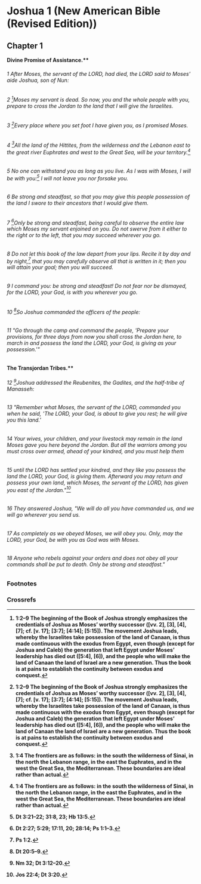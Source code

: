 
# Joshua 1 (New American Bible (Revised Edition))
## Chapter 1
<b class="inline-h3">Divine Promise of Assistance.** 
###### 1 After Moses, the servant of the LORD, had died, the LORD said to Moses' aide Joshua, son of Nun:  
###### 2 [^a]Moses my servant is dead. So now, you and the whole people with you, prepare to cross the Jordan to the land that I will give the Israelites.  
###### 3 [^A]Every place where you set foot I have given you, as I promised Moses.  
###### 4 [^b]All the land of the Hittites, from the wilderness and the Lebanon east to the great river Euphrates and west to the Great Sea, will be your territory.[^B]  
###### 5 No one can withstand you as long as you live. As I was with Moses, I will be with you:[^C] I will not leave you nor forsake you.  
###### 6 Be strong and steadfast, so that you may give this people possession of the land I swore to their ancestors that I would give them.  
###### 7 [^D]Only be strong and steadfast, being careful to observe the entire law which Moses my servant enjoined on you. Do not swerve from it either to the right or to the left, that you may succeed wherever you go.  
###### 8 Do not let this book of the law depart from your lips. Recite it by day and by night,[^E] that you may carefully observe all that is written in it; then you will attain your goal; then you will succeed.  
###### 9 I command you: be strong and steadfast! Do not fear nor be dismayed, for the LORD, your God, is with you wherever you go.

###### 10 [^F]So Joshua commanded the officers of the people:  
###### 11 "Go through the camp and command the people, 'Prepare your provisions, for three days from now you shall cross the Jordan here, to march in and possess the land the LORD, your God, is giving as your possession.'"
<b class="inline-h3">The Transjordan Tribes.** 
###### 12 [^G]Joshua addressed the Reubenites, the Gadites, and the half-tribe of Manasseh:  
###### 13 "Remember what Moses, the servant of the LORD, commanded you when he said, 'The LORD, your God, is about to give you rest; he will give you this land.'  
###### 14 Your wives, your children, and your livestock may remain in the land Moses gave you here beyond the Jordan. But all the warriors among you must cross over armed, ahead of your kindred, and you must help them  
###### 15 until the LORD has settled your kindred, and they like you possess the land the LORD, your God, is giving them. Afterward you may return and possess your own land, which Moses, the servant of the LORD, has given you east of the Jordan."[^H]  
###### 16 They answered Joshua, "We will do all you have commanded us, and we will go wherever you send us.  
###### 17 As completely as we obeyed Moses, we will obey you. Only, may the LORD, your God, be with you as God was with Moses.  
###### 18 Anyone who rebels against your orders and does not obey all your commands shall be put to death. Only be strong and steadfast."

### Footnotes
[^a]: 1:2–9 The beginning of the Book of Joshua strongly emphasizes the credentials of Joshua as Moses’ worthy successor ([vv. 2], [3], [4], [7]; cf. [v. 17]; [3:7]; [4:14]; [5:15]). The movement Joshua leads, whereby the Israelites take possession of the land of Canaan, is thus made continuous with the exodus from Egypt, even though (except for Joshua and Caleb) the generation that left Egypt under Moses’ leadership has died out ([5:4], [6]), and the people who will make the land of Canaan the land of Israel are a new generation. Thus the book is at pains to establish the continuity between exodus and conquest.
[^b]: 1:4 The frontiers are as follows: in the south the wilderness of Sinai, in the north the Lebanon range, in the east the Euphrates, and in the west the Great Sea, the Mediterranean. These boundaries are ideal rather than actual.

### Crossrefs
[^A]: Jos 14:9; Gn 15:18; Dt 11:24–25; 34:4.
[^B]: Gn 10:19; Nm 13:17, 21–22; 34:3–12.
[^C]: Dt 3:21–22; 31:8, 23; Hb 13:5.
[^D]: Dt 2:27; 5:29; 17:11, 20; 28:14; Ps 1:1–3.
[^E]: Ps 1:2.
[^F]: Dt 20:5–9.
[^G]: Nm 32; Dt 3:12–20.
[^H]: Jos 22:4; Dt 3:20.

